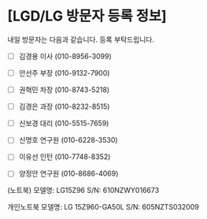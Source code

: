 # [LGD/LG 방문자 등록 정보]

내일 방문자는 다음과 같습니다. 
등록 부탁드립니다. 
- [ ] 김경용 이사 (010-8956-3099)
- [ ] 안선주 부장 (010-9132-7900)
- [ ] 권혁민 차장 (010-8743-5218)
- [ ] 김경은 과장 (010-8232-8515)
- [ ] 신보경 대리 (010-5515-7659)
- [ ] 신명호 연구원 (010-6228-3530)
- [ ] 이유선 인턴 (010-7748-8352)



- [ ] 양정안 연구원 (010-8686-4069)


(노트북)
모델명: LG15Z96
S/N: 610NZWY016673

개인노트북
모델명: LG 15Z960-GA50L
S/N: 605NZTS032009

